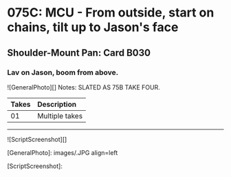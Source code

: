 # 075C: MCU - From outside, start on chains, tilt up to Jason's face

## Shoulder-Mount Pan: Card B030

### Lav on Jason, boom from above.

![GeneralPhoto][]
Notes: SLATED AS 75B TAKE FOUR.

| Takes | Description |
|:---|:----|
| 01 | Multiple takes |

----

![ScriptScreenshot][]


[GeneralPhoto]:  images/.JPG align=left

[ScriptScreenshot]: 
